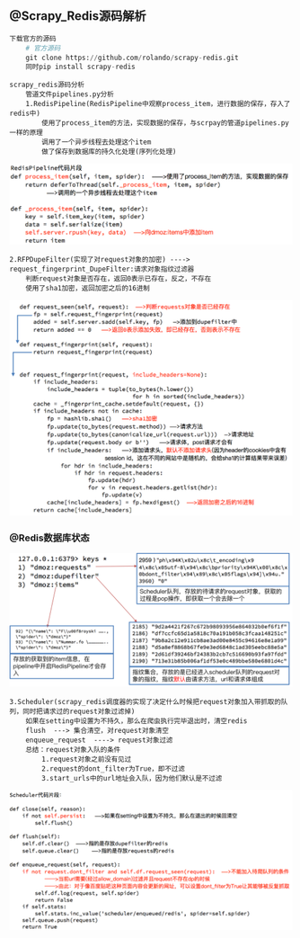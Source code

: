 ## @Scrapy_Redis源码解析

```python
下载官方的源码
    # 官方源码
    git clone https://github.com/rolando/scrapy-redis.git
    同时pip install scrapy-redis
```



```
scrapy_redis源码分析
    管道文件pipelines.py分析
    1.RedisPipeline(RedisPipeline中观察process_item，进行数据的保存，存入了redis中)
        使用了process_item的方法，实现数据的保存，与scrpay的管道pipelines.py一样的原理
        调用了一个异步线程去处理这个item
        做了保存到数据库的持久化处理(序列化处理)
```

<img src="../img/redis_pipeline.png"></img>

```
2.RFPDupeFilter(实现了对request对象的加密) ----> request_fingerprint_DupeFilter:请求对象指纹过滤器
    判断request对象是否存在，返回0表示已存在，反之，不存在
    使用了sha1加密，返回加密之后的16进制
```

<img src="../img/RFP.png"></img>

### @Redis数据库状态

<img src="../img/domz运行现象.png"></img>

```
3.Scheduler(scrapy_redis调度器的实现了决定什么时候把request对象加入带抓取的队列，同时把请求过的request对象过滤掉)
    如果在setting中设置为不持久，那么在爬虫执行完毕退出时，清空redis
    flush  ---> 集合清空，对request对象清空
    enqueue_request  ----> request对象过滤
    总结：request对象入队的条件
        1.request对象之前没有见过
        2.request的dont_filter为True，即不过滤
        3.start_urls中的url地址会入队，因为他们默认是不过滤
```

<img src="../img/scheduler.png"></img>


